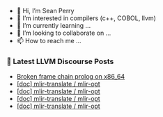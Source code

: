 - 👋 Hi, I’m Sean Perry
- 👀 I’m interested in compilers (c++, COBOL, llvm)
- 🌱 I’m currently learning ...
- 💞️ I’m looking to collaborate on ...
- 📫 How to reach me ...

<!---
s66perry/s66perry is a ✨ special ✨ repository because its `README.md` (this file) appears on your GitHub profile.
You can click the Preview link to take a look at your changes.
--->
### 📕 Latest LLVM Discourse Posts

<!-- DISCOURSE-LLVM:START -->
- [Broken frame chain prolog on x86_64](https://discourse.llvm.org/t/broken-frame-chain-prolog-on-x86-64/60900/3)
- [[doc] mlir-translate / mlir-opt](https://discourse.llvm.org/t/doc-mlir-translate-mlir-opt/60751/15)
- [[doc] mlir-translate / mlir-opt](https://discourse.llvm.org/t/doc-mlir-translate-mlir-opt/60751/14)
- [[doc] mlir-translate / mlir-opt](https://discourse.llvm.org/t/doc-mlir-translate-mlir-opt/60751/13)
- [[doc] mlir-translate / mlir-opt](https://discourse.llvm.org/t/doc-mlir-translate-mlir-opt/60751/12)
<!-- DISCOURSE-LLVM:END -->
